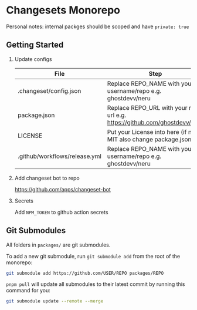 # Changesets Monorepo

Personal notes: internal packges should be scoped and have `private: true`

## Getting Started

1. Update configs

    | File                          | Step                                                                       |
    | ----------------------------- | -------------------------------------------------------------------------- |
    | .changeset/config.json        | Replace REPO_NAME with your username/repo e.g. ghostdevv/neru              |
    | package.json                  | Replace REPO_URL with your repo url e.g. https://github.com/ghostdevv/neru |
    | LICENSE                       | Put your License into here (if not MIT also change package.json)           |
    | .github/workflows/release.yml | Replace REPO_NAME with your username/repo e.g. ghostdevv/neru              |

2. Add changeset bot to repo

    https://github.com/apps/changeset-bot

3. Secrets

    Add `NPM_TOKEN` to github action secrets


## Git Submodules

All folders in `packages/` are git submodules.

To add a new git submodule, run `git submodule add` from the root of the monorepo:

```bash
git submodule add https://github.com/USER/REPO packages/REPO
```

`pnpm pull` will update all submodules to their latest commit by running this command for you:

```bash
git submodule update --remote --merge
```